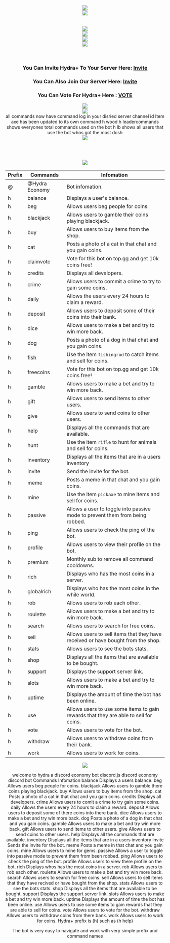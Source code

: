 <div align=center>
<center><a href="https://discord.gg/XqezQaK"><img src="https://i.gyazo.com/ee6b36e0df503d9317f48ef9d858c749.png"/></a></center>
<center><a href="https://discord.gg/XqezQaK"><img src="https://i.gyazo.com/53af72d1930ec859d122edd2f115e376.png"/></a></center>
<br><br>
  <div align=center>
  </a>
<a href="https://top.gg/bot/735577260916080720">
  <img src="https://top.gg/api/widget/735577260916080720.svg">
</a>
<div align=center>
<center><a href="https://discord.gg/XqezQaK"><img src="https://top.gg/api/widget/status/735577260916080720.svg?noavatar=true&leftcolor=1A191A&lefttextcolor=00CDCD&righttextcolor=1A191A&rightcolor=1A191A"/></a></center> 
<center><a href="https://discord.gg/XqezQaK"><img src="https://top.gg/api/widget/servers/735577260916080720.svg?noavatar=true&leftcolor=1A191A&lefttextcolor=00CDCD&righttextcolor=1A191A&rightcolor=43b581"/></a></center>
<center><a href="https://top.gg/bot/735577260916080720/vote"><img src="https://top.gg/api/widget/upvotes/735577260916080720.svg?noavatar=true&leftcolor=1A191A&lefttextcolor=00CDCD&righttextcolor=1A191A&rightcolor=43b581"/>
</a></center>
<br><br>

### You Can Invite Hydra+ To Your Server Here: [Invite](https://discord.com/oauth2/authorize?client_id=735577260916080720&permissions=8&integration_type=0&scope=bot) 
### You Can Also Join Our Server Here: [Invite](https://discord.gg/XqezQaK)
### You Can Vote For Hydra+ Here : [VOTE](https://top.gg/bot/735577260916080720/vote)
<center><a href="https://discord.gg/XqezQaK"><img src="https://i.gyazo.com/6617935dff281f1a4a7cadd948925b29.png"/></a></center>
<center><a href="https://discord.gg/XqezQaK"><img src="https://i.gyazo.com/76a265a5befd948a2685c2ac8cd5e7e0.png"/></a></center>
all commands now have command log in your disried server channel id 
Item axe has been updated to its own command h wood
h leadercommands shows everyones total commands used on the bot
h lb shows all users that use the bot whos got the most dosh 
<center><a href="https://discord.gg/XqezQaK"><img src="https://i.gyazo.com/76a265a5befd948a2685c2ac8cd5e7e0.png"/></a></center>

<br><br>
<center><a href="https://discord.gg/XqezQaK"><img src="https://i.imgur.com/br05Tr3.png"/></a></center>

Prefix |Commands | Infomation
------|-----------|------------
@|@Hydra Economy | Bot infomation.
h|balance|	Displays a user's balance.
h|beg	|Allows users beg people for coins.
h|blackjack	|Allows users to gamble their coins playing blackjack.
h|buy	|Allows users to buy items from the shop.
h|cat	|Posts a photo of a cat in that chat and you gain coins.
h|claimvote| Vote for this bot on top.gg and get 10k coins free!
h|credits|	Displays all developers.
h|crime|	Allows users to commit a crime to try to gain some coins.
h|daily	|Allows the users every 24 hours to claim a reward.
h|deposit	|Allows users to deposit some of their coins into their bank.
h|dice|	Allows users to make a bet and try to win more back.
h|dog	| Posts a photo of a dog in that chat and you gain coins.
h|fish|Use the item `fishingrod` to catch items and sell for coins.
h|freecoins|Vote for this bot on top.gg and get 10k coins free!
h|gamble	|Allows users to make a bet and try to win more back.
h|gift|	Allows users to send items to other users.
h|give|	Allows users to send coins to other users.
h|help|	Displays all the commands that are available.
h|hunt| Use the item `rifle` to hunt for animals and sell for coins. 
h|inventory|	Displays all the items that are in a users inventory
h|invite|	Send the invite for the bot.
h|meme	|Posts a meme in that chat and you gain coins.
h|mine|	Use the item `pickaxe` to mine items and sell for coins.
h|passive|	Allows a user to toggle into passive mode to prevent them from being robbed.
h|ping	|Allows users to check the ping of the bot.
h|profile|	Allows users to view their profile on the bot.
h|premium| Monthly sub to remove all command cooldowns.
h|rich	|Displays who has the most coins in a server.
h|globalrich|Displays who has the most coins in the while world.
h|rob	|Allows users to rob each other.
h|roulette	|Allows users to make a bet and try to win more back.
h|search|	Allows users to search for free coins.
h|sell	|Allows users to sell items that they have received or have bought from the shop.
h|stats	|Allows users to see the bots stats.
h|shop	|Displays all the items that are available to be bought.
h|support|	Displays the support server link.
h|slots	|Allows users to make a bet and try to win more back.
h|uptime	|Displays the amount of time the bot has been online.
h|use	|Allows users to use some items to gain rewards that they are able to sell for coins.
h|vote	|Allows users to vote for the bot.
h|withdraw|	Allows users to withdraw coins from their bank.
h|work|	Allows users to work for coins.


<center><a href="https://discord.gg/XqezQaK"><img src="https://i.gyazo.com/022b4576b7598503018112bac9c2fd30.png"/></a></center>




























welcome to hydra a discord economy bot 
discord.js
discord
economy 
discord bot 
Commands	Infomation
balance	Displays a users balance.
beg	Allows users beg people for coins.
blackjack	Allows users to gamble there coins playing blackjack.
buy	Allows users to buy items from the shop.
cat	Posts a photo of a cat in that chat and you gain coins.
credits	Displays all developers.
crime	Allows users to comit a crime to try gain some coins.
daily	Allows the users every 24 hours to claim a reward.
deposit	Allows users to deposit some of there coins into there bank.
dice	Allows users to make a bet and try win more back.
dog	Posts a photo of a dog in that chat and you gain coins.
gamble	Allows users to make a bet and try win more back.
gift	Allows users to send items to other users.
give	Allows users to send coins to other users.
help	Displays all the commands that are available.
inventory	Displays all the items that are in a users inventory
invite	Sends the invite for the bot.
meme	Posts a meme in that chat and you gain coins.
mine	Allows users to mine for gems.
passive	Allows a user to toggle into passive mode to prevent them from been robbed.
ping	Allows users to check the ping of the bot.
profile	Allows users to view there profile on the bot.
rich	Displays whos has the most coins in a server.
rob	Allows users to rob each other.
roulette	Allows users to make a bet and try win more back.
search	Allows users to search for free coins.
sell	Allows users to sell items that they have recived or have bought from the shop.
stats	Allows users to see the bots stats.
shop	Displays all the items that are available to be bought.
support	Displays the support server link.
slots	Allows users to make a bet and try win more back.
uptime	Displays the amount of time the bot has been online.
use	Allows users to use some items to gain rewards that they are able to sell for coins.
vote	Allows users to vote for the bot.
withdraw	Allows users to withdraw coins from there bank.
work	Allows users to work for coins.
Hydra+ prefix is (h) such as (h help)

The bot is very easy to navigate and work with very simple prefix and command names
